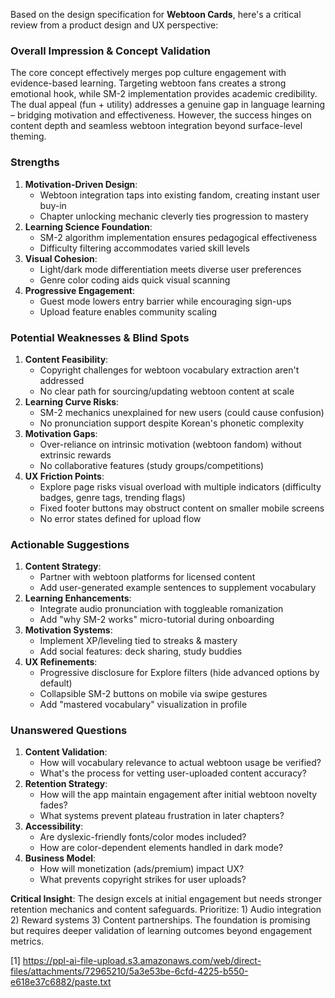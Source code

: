 Based on the design specification for **Webtoon Cards**, here's a critical review from a product design and UX perspective:

### Overall Impression & Concept Validation
The core concept effectively merges pop culture engagement with evidence-based learning. Targeting webtoon fans creates a strong emotional hook, while SM-2 implementation provides academic credibility. The dual appeal (fun + utility) addresses a genuine gap in language learning – bridging motivation and effectiveness. However, the success hinges on content depth and seamless webtoon integration beyond surface-level theming.

### Strengths
1. **Motivation-Driven Design**:  
   - Webtoon integration taps into existing fandom, creating instant user buy-in  
   - Chapter unlocking mechanic cleverly ties progression to mastery  
2. **Learning Science Foundation**:  
   - SM-2 algorithm implementation ensures pedagogical effectiveness  
   - Difficulty filtering accommodates varied skill levels  
3. **Visual Cohesion**:  
   - Light/dark mode differentiation meets diverse user preferences  
   - Genre color coding aids quick visual scanning  
4. **Progressive Engagement**:  
   - Guest mode lowers entry barrier while encouraging sign-ups  
   - Upload feature enables community scaling  

### Potential Weaknesses & Blind Spots
1. **Content Feasibility**:  
   - Copyright challenges for webtoon vocabulary extraction aren't addressed  
   - No clear path for sourcing/updating webtoon content at scale  
2. **Learning Curve Risks**:  
   - SM-2 mechanics unexplained for new users (could cause confusion)  
   - No pronunciation support despite Korean's phonetic complexity  
3. **Motivation Gaps**:  
   - Over-reliance on intrinsic motivation (webtoon fandom) without extrinsic rewards  
   - No collaborative features (study groups/competitions)  
4. **UX Friction Points**:  
   - Explore page risks visual overload with multiple indicators (difficulty badges, genre tags, trending flags)  
   - Fixed footer buttons may obstruct content on smaller mobile screens  
   - No error states defined for upload flow  

### Actionable Suggestions
1. **Content Strategy**:  
   - Partner with webtoon platforms for licensed content  
   - Add user-generated example sentences to supplement vocabulary  
2. **Learning Enhancements**:  
   - Integrate audio pronunciation with toggleable romanization  
   - Add "why SM-2 works" micro-tutorial during onboarding  
3. **Motivation Systems**:  
   - Implement XP/leveling tied to streaks & mastery  
   - Add social features: deck sharing, study buddies  
4. **UX Refinements**:  
   - Progressive disclosure for Explore filters (hide advanced options by default)  
   - Collapsible SM-2 buttons on mobile via swipe gestures  
   - Add "mastered vocabulary" visualization in profile  

### Unanswered Questions
1. **Content Validation**:  
   - How will vocabulary relevance to actual webtoon usage be verified?  
   - What's the process for vetting user-uploaded content accuracy?  
2. **Retention Strategy**:  
   - How will the app maintain engagement after initial webtoon novelty fades?  
   - What systems prevent plateau frustration in later chapters?  
3. **Accessibility**:  
   - Are dyslexic-friendly fonts/color modes included?  
   - How are color-dependent elements handled in dark mode?  
4. **Business Model**:  
   - How will monetization (ads/premium) impact UX?  
   - What prevents copyright strikes for user uploads?  

**Critical Insight**: The design excels at initial engagement but needs stronger retention mechanics and content safeguards. Prioritize: 1) Audio integration 2) Reward systems 3) Content partnerships. The foundation is promising but requires deeper validation of learning outcomes beyond engagement metrics.

[1] https://ppl-ai-file-upload.s3.amazonaws.com/web/direct-files/attachments/72965210/5a3e53be-6cfd-4225-b550-e618e37c6882/paste.txt